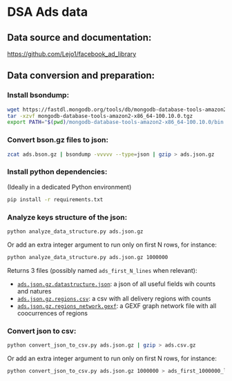 # DSA Ads data

## Data source and documentation:

https://github.com/Lejo1/facebook_ad_library


## Data conversion and preparation:

### Install bsondump:

```bash
wget https://fastdl.mongodb.org/tools/db/mongodb-database-tools-amazon2-x86_64-100.10.0.tgz
tar -xzvf mongodb-database-tools-amazon2-x86_64-100.10.0.tgz
export PATH="$(pwd)/mongodb-database-tools-amazon2-x86_64-100.10.0/bin:$PATH"
```


### Convert bson.gz files to json:

```bash
zcat ads.bson.gz | bsondump -vvvvv --type=json | gzip > ads.json.gz
```

### Install python dependencies:

(Ideally in a dedicated Python environment)

```bash
pip install -r requirements.txt
```


### Analyze keys structure of the json:

```bash
python analyze_data_structure.py ads.json.gz
```

Or add an extra integer <N> argument to run only on first N rows, for instance:

```bash
python analyze_data_structure.py ads.json.gz 1000000
```

Returns 3 files (possibly named `ads_first_N_lines` when relevant):

- [`ads.json.gz.datastructure.json`](ads.json.gz.datastructure.json): a json of all useful fields wih counts and natures
- [`ads.json.gz.regions.csv`](ads.json.gz.regions.csv): a csv with all delivery regions with counts
- [`ads.json.gz.regions_network.gexf`](ads.json.gz.regions_network.gexf): a GEXF graph network file with all coocurrences of regions


### Convert json to csv:

```bash
python convert_json_to_csv.py ads.json.gz | gzip > ads.csv.gz
```

Or add an extra integer <N> argument to run only on first N rows, for instance:

```bash
python convert_json_to_csv.py ads.json.gz 1000000 > ads_first_1000000_lines.csv
```


